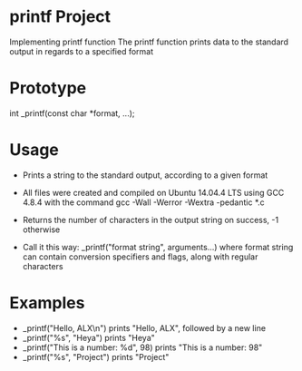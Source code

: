 # printf Project
Implementing printf function
The printf function prints data to the standard output in regards to a specified format

# Prototype
int _printf(const char *format, ...);

# Usage
* Prints a string to the standard output, according to a given format

* All files were created and compiled on Ubuntu 14.04.4 LTS using GCC 4.8.4 with the command gcc -Wall -Werror -Wextra -pedantic *.c
* Returns the number of characters in the output string on success, -1 otherwise
* Call it this way: _printf("format string", arguments...) where format string can contain conversion specifiers and flags, along with regular characters

# Examples

* _printf("Hello, ALX\n") prints "Hello, ALX", followed by a new line
* _printf("%s", "Heya") prints "Heya"
* _printf("This is a number: %d", 98) prints "This is a number: 98"
* _printf("%s", "Project") prints "Project"
